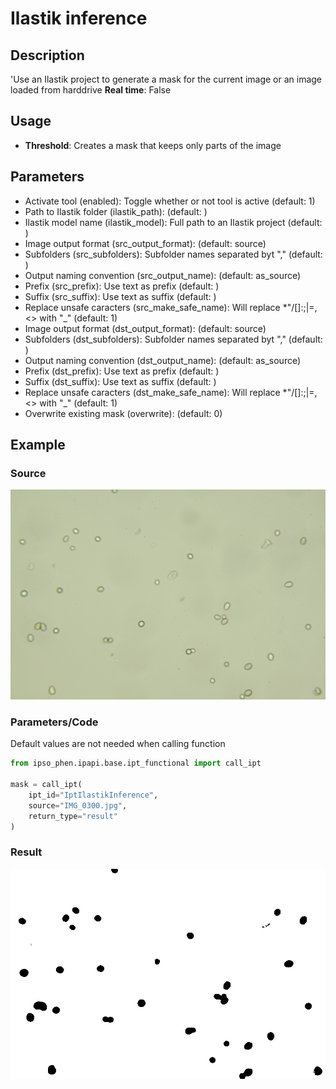 # Ilastik inference

## Description

'Use an Ilastik project to generate a mask for the current image or an image loaded from harddrive
**Real time**: False

## Usage

- **Threshold**: Creates a mask that keeps only parts of the image

## Parameters

- Activate tool (enabled): Toggle whether or not tool is active (default: 1)
- Path to Ilastik folder (ilastik_path):  (default: )
- Ilastik model name (ilastik_model): Full path to an Ilastik project (default: )
- Image output format (src_output_format):  (default: source)
- Subfolders (src_subfolders): Subfolder names separated byt "," (default: )
- Output naming convention (src_output_name):  (default: as_source)
- Prefix (src_prefix): Use text as prefix (default: )
- Suffix (src_suffix): Use text as suffix (default: )
- Replace unsafe caracters (src_make_safe_name): Will replace *"/\[]:;|=,<> with "_" (default: 1)
- Image output format (dst_output_format):  (default: source)
- Subfolders (dst_subfolders): Subfolder names separated byt "," (default: )
- Output naming convention (dst_output_name):  (default: as_source)
- Prefix (dst_prefix): Use text as prefix (default: )
- Suffix (dst_suffix): Use text as suffix (default: )
- Replace unsafe caracters (dst_make_safe_name): Will replace *"/\[]:;|=,<> with "_" (default: 1)
- Overwrite existing mask (overwrite):  (default: 0)

## Example

### Source

![Source image](images/IMG_0300.jpg)

### Parameters/Code

Default values are not needed when calling function

```python
from ipso_phen.ipapi.base.ipt_functional import call_ipt

mask = call_ipt(
    ipt_id="IptIlastikInference",
    source="IMG_0300.jpg",
    return_type="result"
)
```

### Result

![Result image](images/ipt_Ilastik_inference.jpg)
